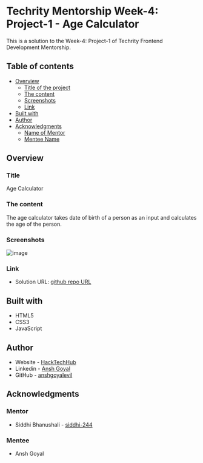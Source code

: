 # Techrity Mentorship Week-4: Project-1 - Age Calculator

This is a solution to the Week-4: Project-1 of Techrity Frontend Development Mentorship. 

## Table of contents

- [Overview](#overview)
  - [Title of the project](#title)
  - [The content](#the-content)
  - [Screenshots](#screenshots)
  - [Link](#link)
- [Built with](#built-with)
- [Author](#author)
- [Acknowledgments](#acknowledgments)
   - [Name of Mentor](#mentor)
   - [Mentee Name](#mentee)

## Overview

### Title
Age Calculator

### The content

The age calculator takes date of birth of a person as an input and calculates the age of the person.

### Screenshots

![image](https://github.com/anshgoyalevil/Mentorship/blob/main/TMP2022/frontend-dev-track/anshgoyal-project-fe-siddhi/Week-4-Projects/Project-1/age-calc.PNG)

### Link

- Solution URL: [github repo URL](https://github.com/anshgoyalevil/Mentorship/tree/main/TMP2022/frontend-dev-track/anshgoyal-project-fe-siddhi/Week-4-Projects/Project-1)

## Built with

- HTML5 
- CSS3
- JavaScript

## Author

- Website - [HackTechHub](https://www.hacktechhub.com/)
- Linkedin - [Ansh Goyal](https://www.linkedin.com/in/thisisanshg)
- GitHub - [anshgoyalevil](https://github.com/anshgoyalevil)

## Acknowledgments

### Mentor
- Siddhi Bhanushali - [siddhi-244](https://github.com/siddhi-244)

### Mentee
- Ansh Goyal
